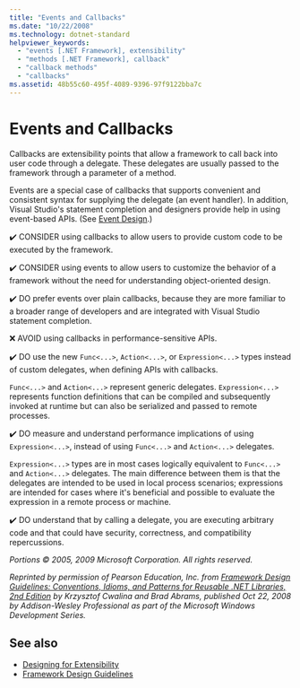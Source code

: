 ```yaml
---
title: "Events and Callbacks"
ms.date: "10/22/2008"
ms.technology: dotnet-standard
helpviewer_keywords:
  - "events [.NET Framework], extensibility"
  - "methods [.NET Framework], callback"
  - "callback methods"
  - "callbacks"
ms.assetid: 48b55c60-495f-4089-9396-97f9122bba7c
---
```

# Events and Callbacks
Callbacks are extensibility points that allow a framework to call back into user code through a delegate. These delegates are usually passed to the framework through a parameter of a method.

 Events are a special case of callbacks that supports convenient and consistent syntax for supplying the delegate (an event handler). In addition, Visual Studio's statement completion and designers provide help in using event-based APIs. (See [Event Design](event.md).)

 ✔️ CONSIDER using callbacks to allow users to provide custom code to be executed by the framework.

 ✔️ CONSIDER using events to allow users to customize the behavior of a framework without the need for understanding object-oriented design.

 ✔️ DO prefer events over plain callbacks, because they are more familiar to a broader range of developers and are integrated with Visual Studio statement completion.

 ❌ AVOID using callbacks in performance-sensitive APIs.

 ✔️ DO use the new `Func<...>`, `Action<...>`, or `Expression<...>` types instead of custom delegates, when defining APIs with callbacks.

 `Func<...>` and `Action<...>` represent generic delegates. `Expression<...>` represents function definitions that can be compiled and subsequently invoked at runtime but can also be serialized and passed to remote processes.

 ✔️ DO measure and understand performance implications of using `Expression<...>`, instead of using `Func<...>` and `Action<...>` delegates.

 `Expression<...>` types are in most cases logically equivalent to `Func<...>` and `Action<...>` delegates. The main difference between them is that the delegates are intended to be used in local process scenarios; expressions are intended for cases where it's beneficial and possible to evaluate the expression in a remote process or machine.

 ✔️ DO understand that by calling a delegate, you are executing arbitrary code and that could have security, correctness, and compatibility repercussions.

 *Portions &copy; 2005, 2009 Microsoft Corporation. All rights reserved.*

 *Reprinted by permission of Pearson Education, Inc. from [Framework Design Guidelines: Conventions, Idioms, and Patterns for Reusable .NET Libraries, 2nd Edition](https://www.informit.com/store/framework-design-guidelines-conventions-idioms-and-9780321545619) by Krzysztof Cwalina and Brad Abrams, published Oct 22, 2008 by Addison-Wesley Professional as part of the Microsoft Windows Development Series.*

## See also

- [Designing for Extensibility](designing-for-extensibility.md)
- [Framework Design Guidelines](index.md)
